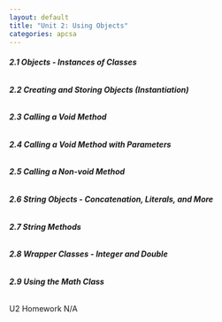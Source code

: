 ```yaml
---
layout: default
title: "Unit 2: Using Objects"
categories: apcsa
---
```

<h6><b>2.1 Objects - Instances of Classes</b></h6>
<h6><b>2.2 Creating and Storing Objects (Instantiation)</b></h6>
<h6><b>2.3 Calling a Void Method</b></h6>
<h6><b>2.4 Calling a Void Method with Parameters</b></h6>
<h6><b>2.5 Calling a Non-void Method</b></h6>
<h6><b>2.6 String Objects - Concatenation, Literals, and More</b></h6>
<h6><b>2.7 String Methods</b></h6>
<h6><b>2.8 Wrapper Classes - Integer and Double</b></h6>
<h6><b>2.9 Using the Math Class</b></h6>
U2 Homework N/A
<br>